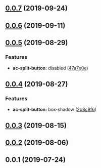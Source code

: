 <a name="0.0.7"></a>
## [0.0.7](https://github.com/tinper-bee/ac-split-button/compare/v0.0.6...v0.0.7) (2019-09-24)



<a name="0.0.6"></a>
## [0.0.6](https://github.com/tinper-bee/ac-split-button/compare/v0.0.5...v0.0.6) (2019-09-11)



<a name="0.0.5"></a>
## [0.0.5](https://github.com/tinper-bee/ac-split-button/compare/v0.0.4...v0.0.5) (2019-08-29)


### Features

* **ac-split-button:** disabled ([47a7e0e](https://github.com/tinper-bee/ac-split-button/commit/47a7e0e))



<a name="0.0.4"></a>
## [0.0.4](https://github.com/tinper-bee/ac-split-button/compare/v0.0.3...v0.0.4) (2019-08-27)


### Features

* **ac-split-button:** box-shadow ([2b8c9f6](https://github.com/tinper-bee/ac-split-button/commit/2b8c9f6))



<a name="0.0.3"></a>
## [0.0.3](https://github.com/tinper-bee/ac-split-button/compare/v0.0.2...v0.0.3) (2019-08-15)



<a name="0.0.2"></a>
## [0.0.2](https://github.com/tinper-bee/ac-split-button/compare/v0.0.1...v0.0.2) (2019-08-06)



<a name="0.0.1"></a>
## 0.0.1 (2019-07-24)



